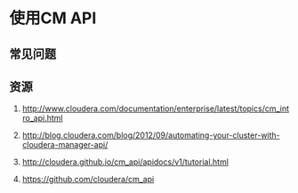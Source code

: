 # 使用CM API


## 常见问题



## 资源

1. http://www.cloudera.com/documentation/enterprise/latest/topics/cm_intro_api.html

1. http://blog.cloudera.com/blog/2012/09/automating-your-cluster-with-cloudera-manager-api/

1. http://cloudera.github.io/cm_api/apidocs/v1/tutorial.html

1. https://github.com/cloudera/cm_api


